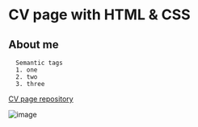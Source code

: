 # CV page with HTML & CSS

## About me

```
  Semantic tags
  1. one
  2. two
  3. three
```

[CV page repository](https://yupi-pot.github.io/CV_page_frontend/)


![image](/img/photo.png)